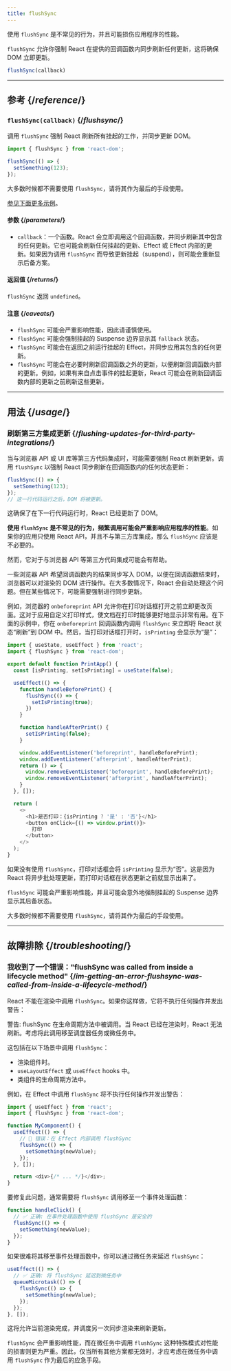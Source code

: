 ```yaml
---
title: flushSync
---
```


<Pitfall>

使用 `flushSync` 是不常见的行为，并且可能损伤应用程序的性能。

</Pitfall>

<Intro>

`flushSync` 允许你强制 React 在提供的回调函数内同步刷新任何更新，这将确保 DOM 立即更新。

```js
flushSync(callback)
```

</Intro>

<InlineToc />

---

## 参考 {/*reference*/}

### `flushSync(callback)` {/*flushsync*/}

调用 `flushSync` 强制 React 刷新所有挂起的工作，并同步更新 DOM。

```js
import { flushSync } from 'react-dom';

flushSync(() => {
  setSomething(123);
});
```

大多数时候都不需要使用 `flushSync`，请将其作为最后的手段使用。

[参见下面更多示例](#usage)。

#### 参数 {/*parameters*/}


* `callback`：一个函数。React 会立即调用这个回调函数，并同步刷新其中包含的任何更新。它也可能会刷新任何挂起的更新、Effect 或 Effect 内部的更新。如果因为调用 `flushSync` 而导致更新挂起（suspend），则可能会重新显示后备方案。

#### 返回值 {/*returns*/}

`flushSync` 返回 `undefined`。

#### 注意 {/*caveats*/}

* `flushSync` 可能会严重影响性能，因此请谨慎使用。
* `flushSync` 可能会强制挂起的 Suspense 边界显示其 `fallback` 状态。
* `flushSync` 可能会在返回之前运行挂起的 Effect，并同步应用其包含的任何更新。
* `flushSync` 可能会在必要时刷新回调函数之外的更新，以便刷新回调函数内部的更新。例如，如果有来自点击事件的挂起更新，React 可能会在刷新回调函数内部的更新之前刷新这些更新。

---

## 用法 {/*usage*/}

### 刷新第三方集成更新 {/*flushing-updates-for-third-party-integrations*/}

当与浏览器 API 或 UI 库等第三方代码集成时，可能需要强制 React 刷新更新。调用 `flushSync` 以强制 React 同步刷新在回调函数内的任何状态更新：

```js [[1, 2, "setSomething(123)"]]
flushSync(() => {
  setSomething(123);
});
// 这一行代码运行之后，DOM 将被更新。
```

这确保了在下一行代码运行时，React 已经更新了 DOM。

**使用 `flushSync` 是不常见的行为，频繁调用可能会严重影响应用程序的性能**。如果你的应用只使用 React API，并且不与第三方库集成，那么 `flushSync` 应该是不必要的。

然而，它对于与浏览器 API 等第三方代码集成可能会有帮助。

一些浏览器 API 希望回调函数内的结果同步写入 DOM，以便在回调函数结束时，浏览器可以对渲染的 DOM 进行操作。在大多数情况下，React 会自动处理这个问题。但在某些情况下，可能需要强制进行同步更新。

例如，浏览器的 `onbeforeprint` API 允许你在打印对话框打开之前立即更改页面。这对于应用自定义打印样式，使文档在打印时能够更好地显示非常有用。在下面的示例中，你在 `onbeforeprint` 回调函数内调用 `flushSync` 来立即将 React 状态“刷新”到 DOM 中。然后，当打印对话框打开时，`isPrinting` 会显示为“是”：

<Sandpack>

```js src/App.js active
import { useState, useEffect } from 'react';
import { flushSync } from 'react-dom';

export default function PrintApp() {
  const [isPrinting, setIsPrinting] = useState(false);

  useEffect(() => {
    function handleBeforePrint() {
      flushSync(() => {
        setIsPrinting(true);
      })
    }

    function handleAfterPrint() {
      setIsPrinting(false);
    }

    window.addEventListener('beforeprint', handleBeforePrint);
    window.addEventListener('afterprint', handleAfterPrint);
    return () => {
      window.removeEventListener('beforeprint', handleBeforePrint);
      window.removeEventListener('afterprint', handleAfterPrint);
    }
  }, []);

  return (
    <>
      <h1>是否打印：{isPrinting ? '是' : '否'}</h1>
      <button onClick={() => window.print()}>
        打印
      </button>
    </>
  );
}
```

</Sandpack>

如果没有使用 `flushSync`，打印对话框会将 `isPrinting` 显示为“否”。这是因为 React 将异步批处理更新，而打印对话框在状态更新之前就显示出来了。

<Pitfall>

`flushSync` 可能会严重影响性能，并且可能会意外地强制挂起的 Suspense 边界显示其后备状态。

大多数时候都不需要使用 `flushSync`，请将其作为最后的手段使用。

</Pitfall>

---

## 故障排除 {/*troubleshooting*/}

### 我收到了一个错误："flushSync was called from inside a lifecycle method" {/*im-getting-an-error-flushsync-was-called-from-inside-a-lifecycle-method*/}


React 不能在渲染中调用 `flushSync`。如果你这样做，它将不执行任何操作并发出警告：

<ConsoleBlock level="error">

警告: flushSync 在生命周期方法中被调用。当 React 已经在渲染时，React 无法刷新。考虑将此调用移至调度器任务或微任务中。

</ConsoleBlock>

这包括在以下场景中调用 `flushSync`：

- 渲染组件时。
- `useLayoutEffect` 或 `useEffect` hooks 中。
- 类组件的生命周期方法中。

例如，在 Effect 中调用 `flushSync` 将不执行任何操作并发出警告：

```js
import { useEffect } from 'react';
import { flushSync } from 'react-dom';

function MyComponent() {
  useEffect(() => {
    // 🚩 错误：在 Effect 内部调用 flushSync
    flushSync(() => {
      setSomething(newValue);
    });
  }, []);

  return <div>{/* ... */}</div>;
}
```

要修复此问题，通常需要将 `flushSync` 调用移至一个事件处理函数：

```js
function handleClick() {
  // ✅ 正确: 在事件处理函数中使用 flushSync 是安全的
  flushSync(() => {
    setSomething(newValue);
  });
}
```


如果很难将其移至事件处理函数中，你可以通过微任务来延迟 `flushSync`：

```js {3,7}
useEffect(() => {
  // ✅ 正确: 将 flushSync 延迟到微任务中
  queueMicrotask(() => {
    flushSync(() => {
      setSomething(newValue);
    });
  });
}, []);
```

这将允许当前渲染完成，并调度另一次同步渲染来刷新更新。

<Pitfall>

`flushSync` 会严重影响性能，而在微任务中调用 `flushSync` 这种特殊模式对性能的损害则更为严重。因此，仅当所有其他方案都无效时，才应考虑在微任务中调用 `flushSync` 作为最后的应急手段。

</Pitfall>
